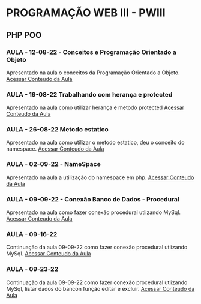# PROGRAMAÇÃO WEB III - PWIII

## PHP POO

### AULA - 12-08-22 - Conceitos e Programação Orientado a Objeto
Apresentado na aula o conceitos da Programação Orientado a Objeto.
[Acessar Conteudo da Aula](https://github.com/abnersolivera/PROGRAMA-O-WEB-III-PWIII-3M/tree/main/aula_08-12-22)

### AULA - 19-08-22 Trabalhando com herança e protected
Apresentado na aula como utilizar  herança e metodo protected
[Acessar Conteudo da Aula](https://github.com/abnersolivera/PROGRAMA-O-WEB-III-PWIII-3M/tree/main/aula_08-19-22)

### AULA - 26-08-22 Metodo estatico
Apresentado na aula como utilizar o metodo estatico, deu o conceito do namespace.
[Acessar Conteudo da Aula](https://github.com/abnersolivera/PROGRAMA-O-WEB-III-PWIII-3M/tree/main/aula_08-26-22)

### AULA - 02-09-22 - NameSpace
Apresentado na aula a utilização do namespace em php.
[Acessar Conteudo da Aula](https://github.com/abnersolivera/PROGRAMA-O-WEB-III-PWIII-3M/tree/main/aula_09-02-22)

### AULA - 09-09-22 - Conexão Banco de Dados - Procedural
Apresentado na aula como fazer conexão procedural utlizando MySql.
[Acessar Conteudo da Aula](https://github.com/abnersolivera/PROGRAMA-O-WEB-III-PWIII-3M/tree/main/aula_09-09-22)

### AULA - 09-16-22
Continuação da aula 09-09-22 como fazer conexão procedural utlizando MySql.
[Acessar Conteudo da Aula](https://github.com/abnersolivera/PROGRAMA-O-WEB-III-PWIII-3M/tree/main/aula_09-16-22)

### AULA - 09-23-22
Continuação da aula 09-09-22 como fazer conexão procedural utlizando MySql, listar dados do bancon função editar e excluir.
[Acessar Conteudo da Aula](https://github.com/abnersolivera/PROGRAMA-O-WEB-III-PWIII-3M/tree/main/aula_09-23-22)